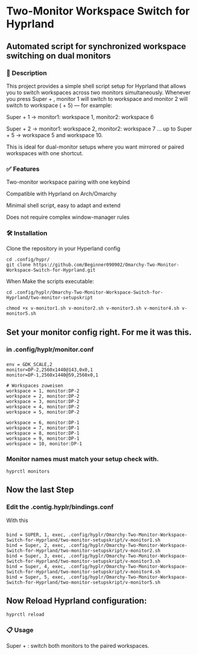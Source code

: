 # Two-Monitor Workspace Switch for Hyprland

## Automated script for synchronized workspace switching on dual monitors

### 🔧 Description

This project provides a simple shell script setup for Hyprland that allows you to switch workspaces across two monitors simultaneously.
Whenever you press Super + <number>, monitor 1 will switch to workspace <number> and monitor 2 will switch to workspace (<number> + 5) — for example:

Super + 1 → monitor1: workspace 1, monitor2: workspace 6

Super + 2 → monitor1: workspace 2, monitor2: workspace 7
… up to Super + 5 → workspace 5 and workspace 10.

This is ideal for dual-monitor setups where you want mirrored or paired workspaces with one shortcut.

### ✅ Features

Two-monitor workspace pairing with one keybind

Compatible with Hyprland on Arch/Omarchy

Minimal shell script, easy to adapt and extend

Does not require complex window-manager rules

### 🛠 Installation

Clone the repository in your Hyperland config

    cd .config/hypr/
    git clone https://github.com/Beginner090902/Omarchy-Two-Monitor-Workspace-Switch-for-Hyprland.git



When Make the scripts executable: 

    cd .config/hyplr/Omarchy-Two-Monitor-Workspace-Switch-for-Hyprland/two-monitor-setupskript

    chmod +x v-monitor1.sh v-monitor2.sh v-monitor3.sh v-monitor4.sh v-monitor5.sh 

## Set your monitor config right. For me it was this.

### in .config/hyplr/monitor.conf

###
    env = GDK_SCALE,2
    monitor=DP-2,2560x1440@143,0x0,1
    monitor=DP-1,2560x1440@59,2560x0,1

    # Workspaces zuweisen
    workspace = 1, monitor:DP-2
    workspace = 2, monitor:DP-2
    workspace = 3, monitor:DP-2
    workspace = 4, monitor:DP-2
    workspace = 5, monitor:DP-2

    workspace = 6, monitor:DP-1
    workspace = 7, monitor:DP-1
    workspace = 8, monitor:DP-1
    workspace = 9, monitor:DP-1
    workspace = 10, monitor:DP-1
###
### Monitor names must match your setup check with.

    hyprctl monitors

## Now the last Step 
### Edit the .contig.hyplr/bindings.conf
With this 

###
    bind = SUPER, 1, exec, .config/hyplr/Omarchy-Two-Monitor-Workspace-Switch-for-Hyprland/two-monitor-setupskript/v-monitor1.sh
    bind = Super, 2, exec, .config/hyplr/Omarchy-Two-Monitor-Workspace-Switch-for-Hyprland/two-monitor-setupskript/v-monitor2.sh
    bind = Super, 3, exec, .config/hyplr/Omarchy-Two-Monitor-Workspace-Switch-for-Hyprland/two-monitor-setupskript/v-monitor3.sh
    bind = Super, 4, exec, .config/hyplr/Omarchy-Two-Monitor-Workspace-Switch-for-Hyprland/two-monitor-setupskript/v-monitor4.sh
    bind = Super, 5, exec, .config/hyplr/Omarchy-Two-Monitor-Workspace-Switch-for-Hyprland/two-monitor-setupskript/v-monitor5.sh
###



## Now Reload Hyprland configuration:

    hyprctl reload  


### 📋 Usage

Super + <number>: switch both monitors to the paired workspaces.

